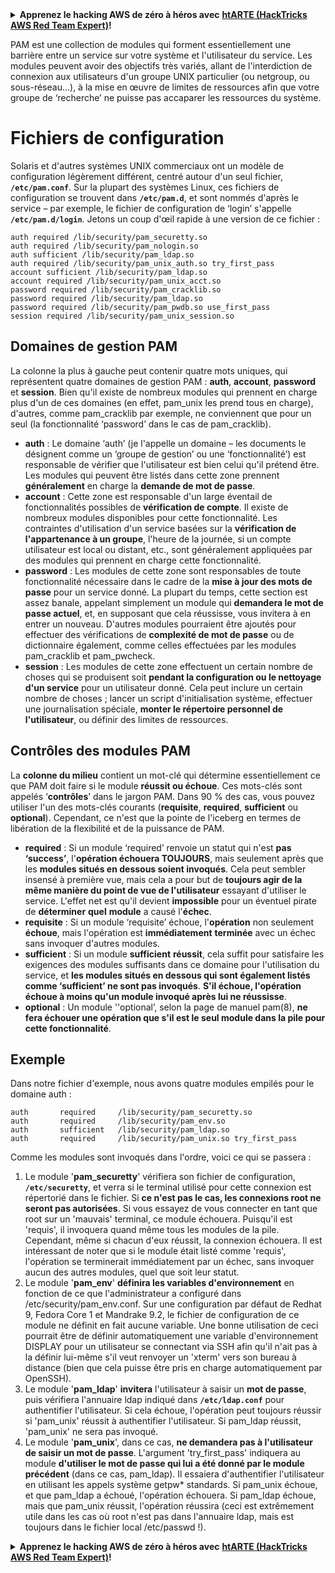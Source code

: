 <details>

<summary><strong>Apprenez le hacking AWS de zéro à héros avec</strong> <a href="https://training.hacktricks.xyz/courses/arte"><strong>htARTE (HackTricks AWS Red Team Expert)</strong></a><strong>!</strong></summary>

Autres moyens de soutenir HackTricks :

* Si vous souhaitez voir votre **entreprise annoncée dans HackTricks** ou **télécharger HackTricks en PDF**, consultez les [**PLANS D'ABONNEMENT**](https://github.com/sponsors/carlospolop)!
* Obtenez le [**merchandising officiel PEASS & HackTricks**](https://peass.creator-spring.com)
* Découvrez [**La Famille PEASS**](https://opensea.io/collection/the-peass-family), notre collection d'[**NFTs**](https://opensea.io/collection/the-peass-family) exclusifs
* **Rejoignez le** 💬 [**groupe Discord**](https://discord.gg/hRep4RUj7f) ou le [**groupe Telegram**](https://t.me/peass) ou **suivez** moi sur **Twitter** 🐦 [**@carlospolopm**](https://twitter.com/carlospolopm)**.**
* **Partagez vos astuces de hacking en soumettant des PR aux dépôts github** [**HackTricks**](https://github.com/carlospolop/hacktricks) et [**HackTricks Cloud**](https://github.com/carlospolop/hacktricks-cloud).

</details>


PAM est une collection de modules qui forment essentiellement une barrière entre un service sur votre système et l'utilisateur du service. Les modules peuvent avoir des objectifs très variés, allant de l'interdiction de connexion aux utilisateurs d'un groupe UNIX particulier \(ou netgroup, ou sous-réseau…\), à la mise en œuvre de limites de ressources afin que votre groupe de ‘recherche’ ne puisse pas accaparer les ressources du système.

# Fichiers de configuration

Solaris et d'autres systèmes UNIX commerciaux ont un modèle de configuration légèrement différent, centré autour d'un seul fichier, **`/etc/pam.conf`**. Sur la plupart des systèmes Linux, ces fichiers de configuration se trouvent dans **`/etc/pam.d`**, et sont nommés d'après le service – par exemple, le fichier de configuration de ‘login’ s'appelle **`/etc/pam.d/login`**. Jetons un coup d'œil rapide à une version de ce fichier :
```text
auth required /lib/security/pam_securetty.so
auth required /lib/security/pam_nologin.so
auth sufficient /lib/security/pam_ldap.so
auth required /lib/security/pam_unix_auth.so try_first_pass
account sufficient /lib/security/pam_ldap.so
account required /lib/security/pam_unix_acct.so
password required /lib/security/pam_cracklib.so
password required /lib/security/pam_ldap.so
password required /lib/security/pam_pwdb.so use_first_pass
session required /lib/security/pam_unix_session.so
```
## **Domaines de gestion PAM**

La colonne la plus à gauche peut contenir quatre mots uniques, qui représentent quatre domaines de gestion PAM : **auth**, **account**, **password** et **session**. Bien qu'il existe de nombreux modules qui prennent en charge plus d'un de ces domaines \(en effet, pam\_unix les prend tous en charge\), d'autres, comme pam\_cracklib par exemple, ne conviennent que pour un seul \(la fonctionnalité ‘password’ dans le cas de pam\_cracklib\).

* **auth** : Le domaine ‘auth’ \(je l'appelle un domaine – les documents le désignent comme un ‘groupe de gestion’ ou une ‘fonctionnalité’\) est responsable de vérifier que l'utilisateur est bien celui qu'il prétend être. Les modules qui peuvent être listés dans cette zone prennent **généralement** en charge la **demande de mot de passe**.
* **account** : Cette zone est responsable d'un large éventail de fonctionnalités possibles de **vérification de compte**. Il existe de nombreux modules disponibles pour cette fonctionnalité. Les contraintes d'utilisation d'un service basées sur la **vérification de l'appartenance à un groupe**, l'heure de la journée, si un compte utilisateur est local ou distant, etc., sont généralement appliquées par des modules qui prennent en charge cette fonctionnalité.
* **password** : Les modules de cette zone sont responsables de toute fonctionnalité nécessaire dans le cadre de la **mise à jour des mots de passe** pour un service donné. La plupart du temps, cette section est assez banale, appelant simplement un module qui **demandera le mot de passe actuel**, et, en supposant que cela réussisse, vous invitera à en entrer un nouveau. D'autres modules pourraient être ajoutés pour effectuer des vérifications de **complexité de mot de passe** ou de dictionnaire également, comme celles effectuées par les modules pam\_cracklib et pam\_pwcheck.
* **session** : Les modules de cette zone effectuent un certain nombre de choses qui se produisent soit **pendant la configuration ou le nettoyage d'un service** pour un utilisateur donné. Cela peut inclure un certain nombre de choses ; lancer un script d'initialisation système, effectuer une journalisation spéciale, **monter le répertoire personnel de l'utilisateur**, ou définir des limites de ressources.

## **Contrôles des modules PAM**

La **colonne du milieu** contient un mot-clé qui détermine essentiellement ce que PAM doit faire si le module **réussit ou échoue**. Ces mots-clés sont appelés ‘**contrôles**’ dans le jargon PAM. Dans 90 % des cas, vous pouvez utiliser l'un des mots-clés courants \(**requisite**, **required**, **sufficient** ou **optional**\). Cependant, ce n'est que la pointe de l'iceberg en termes de libération de la flexibilité et de la puissance de PAM.

* **required** : Si un module ‘required’ renvoie un statut qui n'est **pas ‘success’**, l'**opération échouera TOUJOURS**, mais seulement après que les **modules situés en dessous soient invoqués**. Cela peut sembler insensé à première vue, mais cela a pour but de **toujours agir de la même manière du point de vue de l'utilisateur** essayant d'utiliser le service. L'effet net est qu'il devient **impossible** pour un éventuel pirate de **déterminer** **quel** **module** a causé l'**échec**.
* **requisite** : Si un module ‘requisite’ échoue, l'**opération** non seulement **échoue**, mais l'opération est **immédiatement** **terminée** avec un échec sans invoquer d'autres modules.
* **sufficient** : Si un module **sufficient** **réussit**, cela suffit pour satisfaire les exigences des modules suffisants dans ce domaine pour l'utilisation du service, et **les modules situés en dessous qui sont également listés comme ‘sufficient’ ne sont pas invoqués**. **S'il échoue, l'opération échoue à moins qu'un module invoqué après lui ne réussisse**.
* **optional** : Un module ''optional’, selon la page de manuel pam\(8\), **ne fera échouer une opération que s'il est le seul module dans la pile pour cette fonctionnalité**.

## Exemple

Dans notre fichier d'exemple, nous avons quatre modules empilés pour le domaine auth :
```text
auth       required     /lib/security/pam_securetty.so
auth       required     /lib/security/pam_env.so
auth       sufficient   /lib/security/pam_ldap.so
auth       required     /lib/security/pam_unix.so try_first_pass
```
Comme les modules sont invoqués dans l'ordre, voici ce qui se passera :

1. Le module '**pam\_securetty**' vérifiera son fichier de configuration, **`/etc/securetty`**, et verra si le terminal utilisé pour cette connexion est répertorié dans le fichier. Si **ce n'est pas le cas, les connexions root ne seront pas autorisées**. Si vous essayez de vous connecter en tant que root sur un 'mauvais' terminal, ce module échouera. Puisqu'il est 'requis', il invoquera quand même tous les modules de la pile. Cependant, même si chacun d'eux réussit, la connexion échouera. Il est intéressant de noter que si le module était listé comme 'requis', l'opération se terminerait immédiatement par un échec, sans invoquer aucun des autres modules, quel que soit leur statut.
2. Le module '**pam\_env**' **définira les variables d'environnement** en fonction de ce que l'administrateur a configuré dans /etc/security/pam\_env.conf. Sur une configuration par défaut de Redhat 9, Fedora Core 1 et Mandrake 9.2, le fichier de configuration de ce module ne définit en fait aucune variable. Une bonne utilisation de ceci pourrait être de définir automatiquement une variable d'environnement DISPLAY pour un utilisateur se connectant via SSH afin qu'il n'ait pas à la définir lui-même s'il veut renvoyer un 'xterm' vers son bureau à distance (bien que cela puisse être pris en charge automatiquement par OpenSSH).
3. Le module '**pam\_ldap**' **invitera** l'utilisateur à saisir un **mot de passe**, puis vérifiera l'annuaire ldap indiqué dans **`/etc/ldap.conf`** pour authentifier l'utilisateur. Si cela échoue, l'opération peut toujours réussir si 'pam\_unix' réussit à authentifier l'utilisateur. Si pam\_ldap réussit, 'pam\_unix' ne sera pas invoqué.
4. Le module '**pam\_unix**', dans ce cas, **ne demandera pas à l'utilisateur de saisir un mot de passe**. L'argument 'try\_first\_pass' indiquera au module **d'utiliser le mot de passe qui lui a été donné par le module précédent** (dans ce cas, pam\_ldap). Il essaiera d'authentifier l'utilisateur en utilisant les appels système getpw\* standards. Si pam\_unix échoue, et que pam\_ldap a échoué, l'opération échouera. Si pam\_ldap échoue, mais que pam\_unix réussit, l'opération réussira (ceci est extrêmement utile dans les cas où root n'est pas dans l'annuaire ldap, mais est toujours dans le fichier local /etc/passwd !).

<details>

<summary><strong>Apprenez le hacking AWS de zéro à héros avec</strong> <a href="https://training.hacktricks.xyz/courses/arte"><strong>htARTE (HackTricks AWS Red Team Expert)</strong></a><strong>!</strong></summary>

Autres moyens de soutenir HackTricks :

* Si vous souhaitez voir votre **entreprise annoncée dans HackTricks** ou **télécharger HackTricks en PDF** Consultez les [**PLANS D'ABONNEMENT**](https://github.com/sponsors/carlospolop)!
* Obtenez le [**merchandising officiel PEASS & HackTricks**](https://peass.creator-spring.com)
* Découvrez [**La Famille PEASS**](https://opensea.io/collection/the-peass-family), notre collection de [**NFTs**](https://opensea.io/collection/the-peass-family) exclusifs
* **Rejoignez le** 💬 [**groupe Discord**](https://discord.gg/hRep4RUj7f) ou le [**groupe telegram**](https://t.me/peass) ou **suivez** moi sur **Twitter** 🐦 [**@carlospolopm**](https://twitter.com/carlospolopm)**.**
* **Partagez vos astuces de hacking en soumettant des PR aux repos github** [**HackTricks**](https://github.com/carlospolop/hacktricks) et [**HackTricks Cloud**](https://github.com/carlospolop/hacktricks-cloud).

</details>
